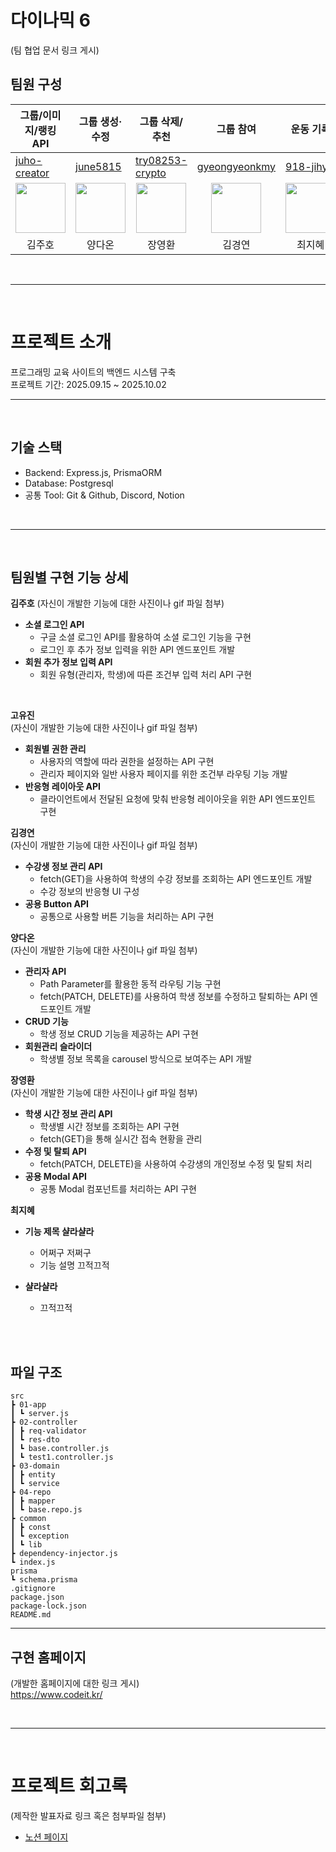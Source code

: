# 다이나믹 6
(팀 협업 문서 링크 게시)
</br>

## 팀원 구성

| 그룹/이미지/랭킹 API | 그룹 생성·수정 | 그룹 삭제/추천 | 그룹 참여 | 운동 기록 |
|----------------------|----------------|----------------|-----------|-----------|
| [juho-creator](https://github.com/juho-creator) | [june5815](https://github.com/june5815) | [try08253-crypto](https://github.com/try08253-crypto) | [gyeongyeonkmy](https://github.com/gyeongyeonkmy) | [918-jihye](https://github.com/918-jihye) |
| <div align="center"><img src="https://avatars.githubusercontent.com/juho-creator" width="80"/></div> | <div align="center"><img src="https://avatars.githubusercontent.com/june5815" width="80"/></div> | <div align="center"><img src="https://avatars.githubusercontent.com/try08253-crypto" width="80"/></div> | <div align="center"><img src="https://avatars.githubusercontent.com/gyeongyeonkmy" width="80"/></div> | <div align="center"><img src="https://avatars.githubusercontent.com/918-jihye" width="80"/></div> |
| <div align="center">김주호</div> | <div align="center">양다온</div> | <div align="center">장영환</div> | <div align="center">김경연</div> | <div align="center">최지혜</div> |


</br>

-------
</br>

# 프로젝트 소개
프로그래밍 교육 사이트의 백엔드 시스템 구축 </br>
프로젝트 기간: 2025.09.15 ~ 2025.10.02
</br>

----
</br>

## 기술 스택
- Backend: Express.js, PrismaORM
- Database: Postgresql
- 공통 Tool: Git & Github, Discord, Notion
</br>

----

</br>

## 팀원별 구현 기능 상세
**김주호**
(자신이 개발한 기능에 대한 사진이나 gif 파일 첨부)
</br>

- **소셜 로그인 API**
  - 구글 소셜 로그인 API를 활용하여 소셜 로그인 기능을 구현
  - 로그인 후 추가 정보 입력을 위한 API 엔드포인트 개발
- **회원 추가 정보 입력 API**
  - 회원 유형(관리자, 학생)에 따른 조건부 입력 처리 API 구현
</br>

**고유진** </br>
(자신이 개발한 기능에 대한 사진이나 gif 파일 첨부)

- **회원별 권한 관리**
  - 사용자의 역할에 따라 권한을 설정하는 API 구현
  - 관리자 페이지와 일반 사용자 페이지를 위한 조건부 라우팅 기능 개발
- **반응형 레이아웃 API**
  - 클라이언트에서 전달된 요청에 맞춰 반응형 레이아웃을 위한 API 엔드포인트 구현


**김경연** </br>
(자신이 개발한 기능에 대한 사진이나 gif 파일 첨부)

- **수강생 정보 관리 API**
  - fetch(GET)을 사용하여 학생의 수강 정보를 조회하는 API 엔드포인트 개발
  - 수강 정보의 반응형 UI 구성
- **공용 Button API**
  - 공통으로 사용할 버튼 기능을 처리하는 API 구현


**양다온** </br>
(자신이 개발한 기능에 대한 사진이나 gif 파일 첨부)

- **관리자 API**
  - Path Parameter를 활용한 동적 라우팅 기능 구현
  - fetch(PATCH, DELETE)를 사용하여 학생 정보를 수정하고 탈퇴하는 API 엔드포인트 개발
- **CRUD 기능**
  - 학생 정보 CRUD 기능을 제공하는 API 구현
- **회원관리 슬라이더**
  - 학생별 정보 목록을 carousel 방식으로 보여주는 API 개발

**장영환** </br>
(자신이 개발한 기능에 대한 사진이나 gif 파일 첨부)

- **학생 시간 정보 관리 API**
  - 학생별 시간 정보를 조회하는 API 구현
  - fetch(GET)을 통해 실시간 접속 현황을 관리
- **수정 및 탈퇴 API**
  - fetch(PATCH, DELETE)을 사용하여 수강생의 개인정보 수정 및 탈퇴 처리
- **공용 Modal API**
  - 공통 Modal 컴포넌트를 처리하는 API 구현

**최지혜**
- **기능 제목 샬라샬라**
  - 어쩌구 저쩌구
  - 기능 설명 끄적끄적
- **샬라샬라**
  - 끄적끄적
 
  </br></br>

## 파일 구조
```plaintext
src
┣ 01-app
┃ ┗ server.js
┣ 02-controller
┃ ┣ req-validator
┃ ┗ res-dto
┃ ┗ base.controller.js
┃ ┗ test1.controller.js
┣ 03-domain
┃ ┣ entity
┃ ┗ service
┣ 04-repo
┃ ┣ mapper
┃ ┗ base.repo.js
┣ common
┃ ┣ const
┃ ┗ exception
┃ ┗ lib
┣ dependency-injector.js
┗ index.js
prisma
┗ schema.prisma
.gitignore
package.json
package-lock.json
README.md
```

----

## 구현 홈페이지
(개발한 홈페이지에 대한 링크 게시) </br>
https://www.codeit.kr/

</br>

----

</br>

# 프로젝트 회고록 
(제작한 발표자료 링크 혹은 첨부파일 첨부)
- [노션 페이지](https://www.notion.so/1-2025-09-15-25ee9d59f596808f8dbde297962d624b)



